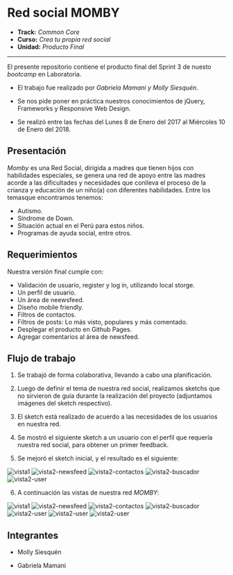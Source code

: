 # Red social MOMBY

* **Track:** _Common Core_
* **Curso:** _Crea tu propia red social_
* **Unidad:** _Producto Final_

***

El presente repositorio contiene el producto final del Sprint 3 de nuesto _bootcamp_ en Laboratoria.

* El trabajo fue realizado por  _Gabriela Mamani y Molly Siesquén_.

* Se nos pide poner en práctica nuestros conocimientos de jQuery, Frameworks y Responsive Web Design.

* Se realizó entre las fechas del Lunes 8 de Enero del 2017 al Miércoles 10 de Enero del 2018.

## Presentación

*Momby* es una Red Social, dirigida a madres que tienen hijos con habilidades especiales, se genera una red de apoyo entre las madres acorde a las dificultades y necesidades que conlleva el proceso de la crianza y educación de un niño(a) con diferentes habilidades.
Entre los temasque encontramos tenemos:
* Autismo.
* Síndrome de Down.
* Situación actual en el Perú para estos niños.
* Programas de ayuda social, entre otros.

## Requerimientos

Nuestra versión final cumple con:

* Validación de usuario, register y log in, utilizando local storge.
* Un perfil de usuario.
* Un área de neewsfeed.
* Diseño mobile friendly.
* Filtros de contactos.
* Filtros de posts: Lo más visto, populares y más comentado.
* Desplegar el producto en Github Pages.
* Agregar comentarios al área de newsfeed.

## Flujo de trabajo

1. Se trabajó de forma colaborativa, llevando a cabo una planificación.

2. Luego de definir el tema de nuestra red social, realizamos sketchs que no sirvieron de guía durante la realización del proyecto (adjuntamos imágenes del sketch respectivo).

3. El sketch está realizado de acuerdo a las necesidades de los usuarios en nuestra red.

4. Se mostró el siguiente sketch a un usuario con el perfil que requería nuestra red social, para obtener un primer feedback.

5. Se mejoró el sketch inicial, y el resultado es el siguiente:

![vista1](assets/docs/vista1.jpg)
![vista2-newsfeed](assets/docs/vista2-newsfeed.jpg)
![vista2-contactos](assets/docs/vista2.jpg)
![vista2-buscador](assets/docs/home-buscador.jpg)
![vista2-user](assets/docs/vista2-user.jpg)

6. A continuación las vistas de nuestra red _MOMBY_:

![vista1](assets/docs/m1.png)
![vista2-newsfeed](assets/docs/m1.1.1.png)
![vista2-contactos](assets/docs/m1.1.png)
![vista2-buscador](assets/docs/m2.png)
![vista2-user](assets/docs/m3.png)
![vista2-user](assets/docs/m4.png)
![vista2-user](assets/docs/m5.png)

## Integrantes

* Molly Siesquén

* Gabriela Mamani
